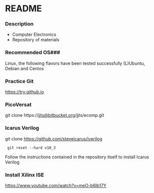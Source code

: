 # README #

### Description ###

* Computer Electronics
* Repository of materials

### Recommended OS###

Linux, the following flavors have been tested successfully (L)Ubuntu, Debian and Centos


### Practice Git ####

https://try.github.io


### PicoVersat ###

git clone https://jjts@bitbucket.org/jjts/ecomp.git


### Icarus Verilog ###

git clone https://github.com/steveicarus/iverilog

``` git reset --hard v10_3```

Follow the instructions contained in the repository itself to install Icarus Verilog


### Install Xilinx ISE ###

https://www.youtube.com/watch?v=meO-b6Ib17Y
